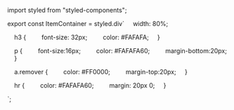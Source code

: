 import styled from "styled-components"; 
  
 export const ItemContainer = styled.div` 
     width: 80%; 
  
     h3 { 
         font-size: 32px; 
         color: #FAFAFA; 
     } 
  
     p { 
         font-size:16px; 
         color: #FAFAFA60; 
         margin-bottom:20px; 
     } 
  
     a.remover { 
         color: #FF0000; 
         margin-top:20px; 
     } 
  
     hr { 
         color: #FAFAFA60; 
         margin: 20px 0; 
     } 
  
 `;
